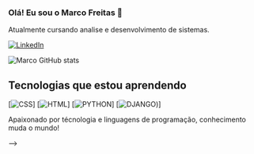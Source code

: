 ### Olá! Eu sou o Marco Freitas 👋
Atualmente cursando analise e desenvolvimento de sistemas.

[![LinkedIn](https://img.shields.io/badge/LinkedIn-0077B5?style=for-the-badge&logo=linkedin&logoColor=white)](https://www.linkedin.com/in/marco-aur%C3%A9lio-b69796277/)


![Marco GitHub stats](https://github-readme-stats.vercel.app/api?username=ItsMarcoFreitas&show_icons=true&theme=radical)


## Tecnologias que estou aprendendo

[![CSS](https://img.shields.io/badge/CSS-239120?&style=for-the-badge&logo=css3&logoColor=white)]
[![HTML](https://img.shields.io/badge/HTML-239120?style=for-the-badge&logo=html5&logoColor=white)]
[![PYTHON](https://img.shields.io/badge/Python-14354C?style=for-the-badge&logo=python&logoColor=white)]
[![DJANGO]([https://img.shields.io/badge/Django-092E20?style=for-the-badge&logo=django&logoColor=white))]

Apaixonado por técnologia e linguagens de programação, conhecimento muda o mundo!






-->
